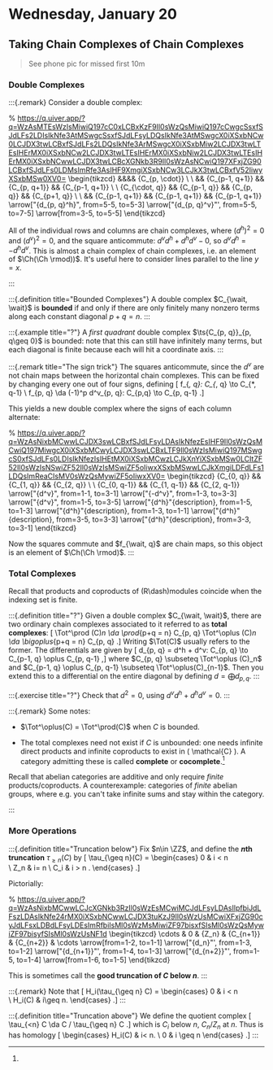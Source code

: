 # Wednesday, January 20

## Taking Chain Complexes of Chain Complexes

> See phone pic for missed first 10m

### Double Complexes

:::{.remark}
Consider a double complex:

% https://q.uiver.app/?q=WzAsMTEsWzIsMiwiQ197cC0xLCBxKzF9Il0sWzQsMiwiQ197cCwgcSsxfSJdLFs2LDIsIkNfe3AtMSwgcSsxfSJdLFsyLDQsIkNfe3AtMSwgcX0iXSxbNCw0LCJDX3twLCBxfSJdLFs2LDQsIkNfe3ArMSwgcX0iXSxbMiw2LCJDX3twLTEsIHErMX0iXSxbNCw2LCJDX3twLTEsIHErMX0iXSxbNiw2LCJDX3twLTEsIHErMX0iXSxbNCwwLCJDX3twLCBcXGNkb3R9Il0sWzAsNCwiQ197XFxjZG90LCBxfSJdLFs0LDMsImRfe3AsIHF9XmgiXSxbNCw3LCJkX3twLCBxfV52IiwyXSxbMSw0XV0=
\begin{tikzcd}
	&&&& {C_{p, \cdot}} \\
	\\
	&& {C_{p-1, q+1}} && {C_{p, q+1}} && {C_{p-1, q+1}} \\
	\\
	{C_{\cdot, q}} && {C_{p-1, q}} && {C_{p, q}} && {C_{p+1, q}} \\
	\\
	&& {C_{p-1, q+1}} && {C_{p-1, q+1}} && {C_{p-1, q+1}}
	\arrow["{d_{p, q}^h}", from=5-5, to=5-3]
	\arrow["{d_{p, q}^v}"', from=5-5, to=7-5]
	\arrow[from=3-5, to=5-5]
\end{tikzcd}

All of the individual rows and columns are chain complexes, where $(d^h)^2 = 0$ and $(d^v)^2 = 0$, and the square anticommute: $d^v d^h + d^h d^v - 0$, so $d^v d^h = -d^h d^v$.
This is almost a chain complex of chain complexes, i.e. an element of $\Ch(\Ch \rmod))$.
It's useful here to consider lines parallel to the line $y=x$.

:::

:::{.definition title="Bounded Complexes"}
A double complex $C_{\wait, \wait}$ is **bounded** if and only if there are only finitely many nonzero terms along each constant diagonal $p+q = n$.
:::

:::{.example title="?"}
A *first quadrant* double complex $\ts{C_{p, q}}_{p, q\geq 0}$ is bounded: note that this can still have infinitely many terms, but each diagonal is finite because each will hit a coordinate axis.
:::

:::{.remark title="The sign trick"}
The squares anticommute, since the $d^v$ are not chain maps between the horizontal chain complexes.
This can be fixed by changing every one out of four signs, defining
\[
f_{*, q}: C_{*, q} \to C_{*, q-1} \\
f_{p, q} \da (-1)^p d^v_{p, q}: C_{p,q} \to C_{p, q-1}
.\]

This yields a new double complex where the signs of each column alternate:

% https://q.uiver.app/?q=WzAsNixbMCwwLCJDX3swLCBxfSJdLFsyLDAsIkNfezEsIHF9Il0sWzQsMCwiQ197MiwgcX0iXSxbMCwyLCJDX3swLCBxLTF9Il0sWzIsMiwiQ197MSwgcS0xfSJdLFs0LDIsIkNfezIsIHEtMX0iXSxbMCwzLCJkXnYiXSxbMSw0LCItZF52Il0sWzIsNSwiZF52Il0sWzIsMSwiZF5oIiwxXSxbMSwwLCJkXmgiLDFdLFs1LDQsImReaCIsMV0sWzQsMywiZF5oIiwxXV0=
\begin{tikzcd}
	{C_{0, q}} && {C_{1, q}} && {C_{2, q}} \\
	\\
	{C_{0, q-1}} && {C_{1, q-1}} && {C_{2, q-1}}
	\arrow["{d^v}", from=1-1, to=3-1]
	\arrow["{-d^v}", from=1-3, to=3-3]
	\arrow["{d^v}", from=1-5, to=3-5]
	\arrow["{d^h}"{description}, from=1-5, to=1-3]
	\arrow["{d^h}"{description}, from=1-3, to=1-1]
	\arrow["{d^h}"{description}, from=3-5, to=3-3]
	\arrow["{d^h}"{description}, from=3-3, to=3-1]
\end{tikzcd}

Now the squares commute and $f_{\wait, q}$ are chain maps, so this object is an element of $\Ch(\Ch \rmod)$.
:::

### Total Complexes

Recall that products and coproducts of \(R\dash\)modules coincide when the indexing set is finite.

:::{.definition title="?"}
Given a double complex $C_{\wait, \wait}$, there are two ordinary chain complexes associated to it referred to as **total complexes**:
\[
\Tot^\prod (C)_n \da \prod_{p+q = n} C_{p, q}
\Tot^\oplus (C)_n \da \bigoplus_{p+q = n} C_{p, q}
.\]
Writing $\Tot(C)$ usually refers to the former.
The differentials are given by 
\[
d_{p, q} = d^h + d^v: C_{p, q} \to C_{p-1, q} \oplus C_{p, q-1}
,\]
where $C_{p, q} \subseteq \Tot^\oplus (C)_n$ and $C_{p-1, q} \oplus C_{p, q-1} \subseteq \Tot^\oplus(C)_{n-1}$.
Then you extend this to a differential on the entire diagonal by defining $d = \bigoplus d_{p, q}$.
:::

:::{.exercise title="?"}
Check that $d^2 = 0$, using $d^v d^h + d^h d^v = 0$.
:::

:::{.remark}
Some notes:

- $\Tot^\oplus(C) = \Tot^\prod(C)$ when $C$ is bounded.

- The total complexes need not exist if $C$ is unbounded: one needs infinite direct products and infinite coproducts to exist in \( \mathcal{C}  \).
  A category admitting these is called **complete** or **cocomplete**.[^dont_exist_ab_cat]

[^dont_exist_ab_cat]: 
Recall that abelian categories are additive and only require *finite* products/coproducts.
A counterexample: categories of *finite* abelian groups, where e.g. you can't take infinite sums and stay within the category.
  
:::

### More Operations


:::{.definition title="Truncation below"}
Fix $n\in \ZZ$, and define the **$n$th truncation** $\tau_{\geq n}(C)$ by
\[
\tau_{\geq n}(C) = 
\begin{cases}
0 & i < n  
\\
Z_n & i= n
\\
C_i & i > n .
\end{cases}
.\]

Pictorially:

% https://q.uiver.app/?q=WzAsNixbMCwwLCJcXGNkb3RzIl0sWzEsMCwiMCJdLFsyLDAsIlpfbiJdLFszLDAsIkNfe24rMX0iXSxbNCwwLCJDX3tuKzJ9Il0sWzUsMCwiXFxjZG90cyJdLFsxLDBdLFsyLDEsImRfbiIsMl0sWzMsMiwiZF97bisxfSIsMl0sWzQsMywiZF97bisyfSIsMl0sWzUsNF1d
\begin{tikzcd}
	\cdots & 0 & {Z_n} & {C_{n+1}} & {C_{n+2}} & \cdots
	\arrow[from=1-2, to=1-1]
	\arrow["{d_n}"', from=1-3, to=1-2]
	\arrow["{d_{n+1}}"', from=1-4, to=1-3]
	\arrow["{d_{n+2}}"', from=1-5, to=1-4]
	\arrow[from=1-6, to=1-5]
\end{tikzcd}

This is sometimes call the **good truncation of $C$ below $n$**.
:::


:::{.remark}
Note that 
\[
H_i(\tau_{\geq n} C) = 
\begin{cases}
0 & i < n  
\\
H_i(C) & i\geq n.
\end{cases}
.\]
:::


:::{.definition title="Truncation above"}
We define the quotient complex
\[
\tau_{<n} C \da C / \tau_{\geq n} C
.\]
which is $C_i$ below $n$, $C_n/Z_n$ at $n$.
Thus is has homology 
\[
\begin{cases}
H_i(C) & i< n.
\\
0 & i \geq n
\end{cases}
.\]
:::





